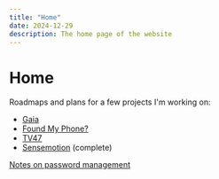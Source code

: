 ```yaml
---
title: "Home"
date: 2024-12-29
description: The home page of the website
---
```


# Home

Roadmaps and plans for a few projects I'm working on:

- [Gaia](/plans/gaia/)
- [Found My Phone?](/plans/foundmyphone/)
- [TV47](/plans/tv47/)
- [Sensemotion](/plans/sensemotion/) (complete)

[Notes on password management](/notes/passwords/passwords)
